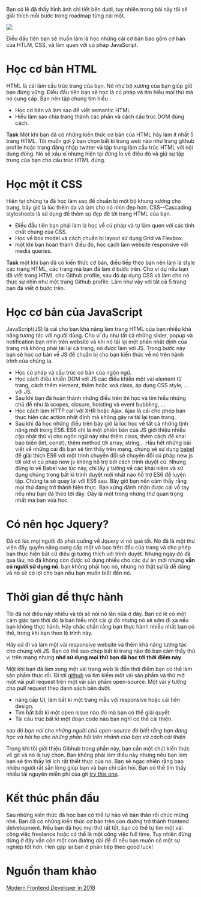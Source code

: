 Bạn có lẽ đã thấy hình ảnh chi tiết bên dưới, tuy nhiên trong bài này tôi sẽ giải thích mỗi bước trong roadmap từng cái một.

![](https://images.viblo.asia/f716287f-8913-4ae6-ba86-7aa459f582db.png)

Điều đầu tiên bạn sẽ muốn làm là học những cái cơ bản bao gồm cơ bản của HTLM, CSS, và làm quen với cú pháp JavaScript.

# Học cơ bản HTML

HTML là cái làm cấu trúc trang của bạn. Nó như bộ xương của bạn giúp giữ bạn đứng vững. Điều đầu tiên bạn sẽ học là cú pháp và tìm hiểu mọi thứ mà nó cung cấp. Bạn nên tập chung tìm hiểu :
* Học cơ bản và làm sao để viết semantic HTML
* Hiểu làm sao chia trang thành các phần và cách cấu trúc DOM đúng cách.

**Task** Một khi bạn đã có những kiến thức cơ bản của HTML hãy làm ít nhất 5 trang HTML. Tôi muốn gợi ý bạn chọn bất kì trang web nào như trang github profile hoặc trang đăng nhập twitter và tập trung làm cấu trúc HTML với nội dung đúng. Nó sẽ xấu xí nhưng hiện tại đừng lo về điều đó và giữ sự tập trung của bạn cho cấu trúc HTML đúng.

# Học một ít CSS

Hiện tại chúng ta đã học làm sao để chuẩn bị một bộ khung xương cho trang, bây giờ là lúc thêm da và làm cho nó nhìn đẹp hơn. CSS--Cascading stylesheets là sử dụng để thêm sự đẹp đẽ tới trang HTML của bạn.
* Điều đầu tiên bạn phải làm là học về cú pháp và tự làm quen với các tính chất chung của CSS.
* Học về box model và cách chuẩn bị layout sử dụng Grid và Flexbox.
* một khi bạn hoàn thành điều đó, học cách làm website responsive với media queries.

**Task** một khi bạn đã có kiến thức cơ bản, điều tiếp theo bạn nên làm  là style các trang HTML, các trang mà bạn đã làm ở bước trên. Cho ví dụ nếu bạn đã viết trang HTML cho Github profile, sau đó áp dụng CSS và làm cho nó thực sự nhìn như một trang Github profile. Làm như vậy với tất cả 5 trang bạn đã viết ở bước trên.

# Học cơ bản của JavaScript
JavaScript(JS) là cái cho bạn khả năng làm trang HTML của bạn nhiều khả năng tương tác với người dùng. Cho ví dụ như tất cả những slider, popup và notification bạn nhìn trên website và khi nó tải lại một phần nhất định của trang mà không phải tải lại cả trang, nó được làm với JS. Trong bước này bạn sẽ học cơ bản về JS để chuẩn bị cho bạn kiến thức về nó trên hành trình của chúng ta.
* Học cú pháp và cấu trúc cơ bản của ngôn ngữ.
* Học cách điều khiển DOM với JS các điều khiển một vài element từ trang, cách thêm element, thêm hoặc xoá class, áp dụng CSS style, ... với JS.
* Sau khi bạn đã hoàn thành những điều trên thì học và tìm hiểu những chủ đề như là scopes, closure, hoisting và event bubbling, ...
* Học cách  làm HTTP call với XHR hoặc Ajax. Ajax là cái cho phép bạn thực hiện các action nhất định mà không gây ra tải lại toàn trang.
* Sau khi đã học những điều trên bây giờ là lúc học về tất cả những tính năng mới trong ES6. ES6 chỉ là một phiên bản của JS giới thiệu nhiều cập nhật thú vị cho ngôn ngữ này như thêm class, thêm cách để khai báo biến (let, const), thêm method tới array, string,.. Hầu hết những bài viết về những cái đó bạn sẽ tìm thấy trên mạng, chúng sẽ sử dụng [babel](http://babeljs.io/) để giải thích ES6 với một trình chuyển đổi sẽ chuyển đổi cú pháp new js tới old  vì cú pháp new js không hỗ trợ bởi cách trình duyệt cũ. Nhưng đừng lo về Babel vào lúc này, chỉ lấy ý tưởng về các khái niệm và sử dụng chúng trong bất kì trình duyệt mới nhất nào hỗ trợ ES6 để luyện tập. Chúng ta sẽ quay lại với ES6 sau.
Bây giờ bạn nên cảm thấy rằng mọi thứ đang trở thành hiện thực. Bạn xứng đánh nhận được cái vỗ tay nếu như bạn đã theo tới đây. Đây là một trong những thứ quan trọng nhất mà bạn vừa học.

# Có nên học Jquery?
Đã có lúc mọi người đã phát cuồng về Jquery vì nó quá tốt. Nó đã là một thư viện đầy quyền năng cung cấp một vỏ bọc trên đầu của trang và cho phép bạn thực hiện bất cứ điều gì tương thích với trình duyệt. Nhưng ngày đó đã qua lâu, nó đã không còn được sử dụng nhiều cho các dự án mới nhưng **vẫn có người sử dụng nó**. bạn không phải học nó, nhưng nó thật sự là dễ dàng và nó sẽ có lợi cho bạn nếu bạn muốn biết đến nó.
# Thời gian để thực hành
Tôi đã nói điều này nhiều và tôi sẽ nói nó lần nữa ở đây. Bạn có lẽ có một cảm giác tạm thời đó là bạn hiểu một cái gì đó nhưng nó sẽ sớm đi xa nếu bạn không thực hành. Hãy chăc chắn rằng bạn thực hành nhiều nhất bạn có thể, trong khi bạn theo lộ trình này.

Hãy cứ đi và làm một vài responsive website và thêm khả năng tương tác cho chúng với JS. Bạn có thể sao chép bất kì trang nào đó bạn cảm thấy thú vị trên mạng nhưng **nhớ sử dụng mọi thứ bạn đã học tới thời điểm này**.

Một khi bạn đã làm xong một vài trang web là đến thời điểm bạn có thể làm sản phẩm thực rồi. Đi tới [github](http://babeljs.io/) và tìm kiếm một vài sản phẩm và thử mở một vài pull request trên một vài sản phẩm open-source. Một vài ý tưởng cho pull request theo danh sách bên dưới:
* nâng cấp UI, làm bất kì một trang mẫu với responsive hoặc cải tiến design.
* Tìm bất bất kì một open issue nào đó mà bạn có thể giải quyết.
* Tái cấu trúc bất kì một đoạn code nào bạn nghĩ có thể cải thiện.

*sau đó bạn nói cho những người chủ open-source đó biết rằng bạn đang học và hỏi họ cho những phản hồi trên nhánh của bạn và cách cải thiện*

Trong khi tôi giới thiệu Gibhub trong phần này, bạn cần một chút kiến thức về git và nó là tuỳ chọn. Bạn không phải làm điều này nhưng nếu bạn làm bạn sẽ tìm thấy lợi ích rất thiết thực của nó. Bạn sẽ ngạc nhiên rằng bao nhiêu người rất sẵn lòng giúp bạn và bạn chỉ cần hỏi. Bạn có thể tìm thấy nhiều tài nguyên miễn phí của git [try this one](https://www.pluralsight.com/courses/how-git-works).

# Kết thúc phần đầu
Sau những kiến thức đã học bạn có thể tự hào về bản thân rồi chúc mừng nhé. Bạn đã có những kiến thức cơ bản trên con đường trở thành frontend delvelopment. Nếu bạn đã học mọi thứ rất tốt, bạn có thể tự tìm một vài công việc freelance hoặc có thể là một công việc full time. Tuy nhiên đừng dừng ở đây vẫn còn một con đường dài để đi nếu bạn muốn có một sự nghiệp tốt hơn. Hẹn gặp lại bạn ở phần tiếp theo good luck!

# Nguồn tham khảo
[Modern Frontend Developer in 2018](https://medium.com/tech-tajawal/modern-frontend-developer-in-2018-4c2072fa2b9c)
